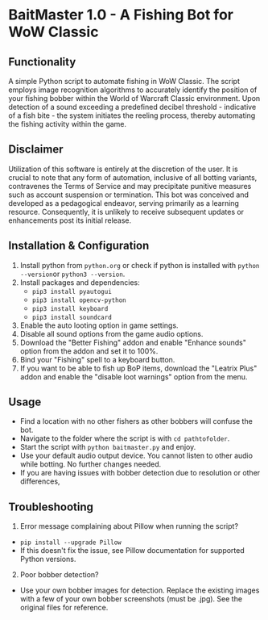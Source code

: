 # BaitMaster 1.0 - A Fishing Bot for WoW Classic

## Functionality
A simple Python script to automate fishing in WoW Classic. The script employs image recognition algorithms to accurately identify the position of your fishing bobber within the World of Warcraft Classic environment. Upon detection of a sound exceeding a predefined decibel threshold - indicative of a fish bite - the system initiates the reeling process, thereby automating the fishing activity within the game.

## Disclaimer
Utilization of this software is entirely at the discretion of the user. It is crucial to note that any form of automation, inclusive of all botting variants, contravenes the Terms of Service and may precipitate punitive measures such as account suspension or termination. This bot was conceived and developed as a pedagogical endeavor, serving primarily as a learning resource. Consequently, it is unlikely to receive subsequent updates or enhancements post its initial release.

## Installation & Configuration
1. Install python from `python.org` or check if python is installed with `python --version`or `python3 --version`.
2. Install packages and dependencies:
    - `pip3 install pyautogui`
    - `pip3 install opencv-python`
    - `pip3 install keyboard`
    - `pip3 install soundcard`
3. Enable the auto looting option in game settings.
4. Disable all sound options from the game audio options.
5. Download the "Better Fishing" addon and enable "Enhance sounds" option from the addon and set it to 100%.
6. Bind your "Fishing" spell to a keyboard button.
7. If you want to be able to fish up BoP items, download the "Leatrix Plus" addon and enable the "disable loot warnings" option from the menu.

## Usage
- Find a location with no other fishers as other bobbers will confuse the bot.
- Navigate to the folder where the script is with `cd pathtofolder`.
- Start the script with `python baitmaster.py` and enjoy.
- Use your default audio output device. You cannot listen to other audio while botting. No further changes needed.
- If you are having issues with bobber detection due to resolution or other differences, 

## Troubleshooting
1. Error message complaining about Pillow when running the script?
- `pip install --upgrade Pillow`
- If this doesn't fix the issue, see Pillow documentation for supported Python versions.

2. Poor bobber detection?
- Use your own bobber images for detection. Replace the existing images with a few of your own bobber screenshots (must be .jpg). See the original files for reference.